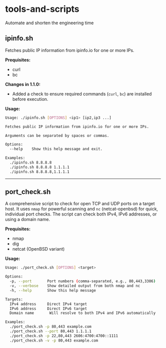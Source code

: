 # tools-and-scripts
Automate and shorten the engineering time

## ipinfo.sh

Fetches public IP information from ipinfo.io for one or more IPs.

**Prequisites:**
- curl
- bc

**Changes in 1.1.0:**
- Added a check to ensure required commands (`curl`, `bc`) are installed before execution.

**Usage:**
```sh
Usage: ./ipinfo.sh [OPTIONS] <ip1> [ip2,ip3 ...]

Fetches public IP information from ipinfo.io for one or more IPs.

Arguments can be separated by spaces or commas.

Options:
  --help    Show this help message and exit.

Examples:
  ./ipinfo.sh 8.8.8.8
  ./ipinfo.sh 8.8.8.8 1.1.1.1
  ./ipinfo.sh 8.8.8.8,1.1.1.1
```

---

## port_check.sh

A comprehensive script to check for open TCP and UDP ports on a target host. It uses `nmap` for powerful scanning and `nc` (netcat-openbsd) for quick, individual port checks. The script can check both IPv4, IPv6 addresses, or using a domain name.

**Prequisites:**
- nmap
- dig
- netcat (OpenBSD variant)

**Usage:**
```sh
Usage: ./port_check.sh [OPTIONS] <target>

Options:
  -p, --port       Port numbers (comma-separated, e.g., 80,443,3306)
  -v, --verbose    Show detailed output from both nmap and nc
  -h, --help       Show this help message

Targets:
  IPv4 address     Direct IPv4 target
  IPv6 address     Direct IPv6 target
  Domain name       Will resolve to both IPv4 and IPv6 automatically

Examples:
  ./port_check.sh -p 80,443 example.com
  ./port_check.sh --port 80,443 1.1.1.1
  ./port_check.sh -p 22,80,443 2606:4700:4700::1111
  ./port_check.sh -v -p 80,443 example.com
```